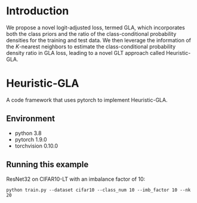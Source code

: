 
# Introduction
We propose a novel logit-adjusted loss, termed GLA, which incorporates both the class priors and the ratio of the class-conditional probability densities for the training and test data. We then leverage the information of the $K$-nearest neighbors to estimate the class-conditional probability density ratio in GLA loss, leading to a novel GLT approach called Heuristic-GLA.


# Heuristic-GLA
A code framework that uses pytorch to implement Heuristic-GLA.

## Environment
- python 3.8
- pytorch 1.9.0
- torchvision 0.10.0

## Running this example
ResNet32 on CIFAR10-LT with an imbalance factor of 10:
```
python train.py --dataset cifar10 --class_num 10 --imb_factor 10 --nk 20 
```